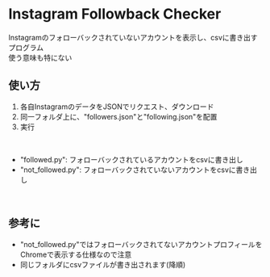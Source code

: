 # Instagram Followback Checker

Instagramのフォローバックされていないアカウントを表示し、csvに書き出すプログラム
<br>
使う意味も特にない

使い方
----
1. 各自InstagramのデータをJSONでリクエスト、ダウンロード
2. 同一フォルダ上に、"followers.json"と"following.json"を配置
3. 実行
<br>

- "followed.py": フォローバックされているアカウントをcsvに書き出し
- "not_followed.py": フォローバックされていないアカウントをcsvに書き出し
<br>

参考に
---
- "not_followed.py"ではフォローバックされてないアカウントプロフィールをChromeで表示する仕様なので注意
- 同じフォルダにcsvファイルが書き出されます(降順)
